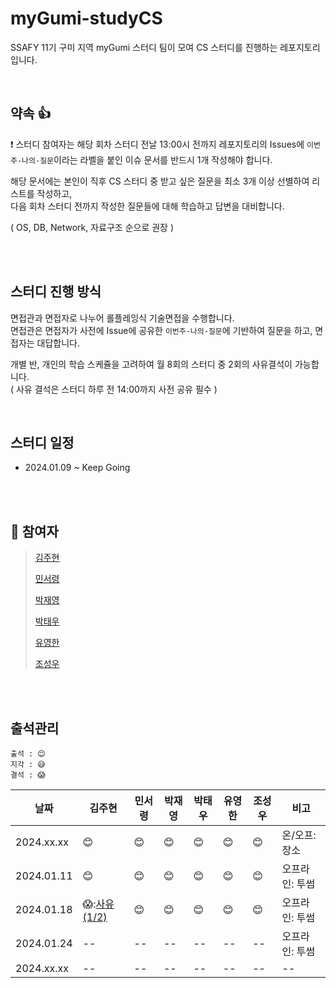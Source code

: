 # myGumi-studyCS
SSAFY 11기 구미 지역 myGumi 스터디 팀이 모여 CS 스터디를 진행하는 레포지토리입니다.

<br/>

## 약속 👍
❗ 스터디 참여자는 해당 회차 스터디 전날 13:00시 전까지 레포지토리의 Issues에 `이번주-나의-질문`이라는 라벨을 붙인 이슈 문서를 반드시 1개 작성해야 합니다. <br/>

해당 문서에는 본인이 직후 CS 스터디 중 받고 싶은 질문을 최소 3개 이상 선별하여 리스트를 작성하고, <br/>다음 회차 스터디 전까지 작성한 질문들에 대해 학습하고 답변을 대비합니다. <br/>

( OS, DB, Network, 자료구조 순으로 권장 )

<br/>



<br/>

## 스터디 진행 방식
면접관과 면접자로 나누어 롤플레잉식 기술면접을 수행합니다. <br/>
면접관은 면접자가 사전에 Issue에 공유한 `이번주-나의-질문`에 기반하여 질문을 하고, 면접자는 대답합니다.

개별 반, 개인의 학습 스케쥴을 고려하여 월 8회의 스터디 중 2회의 사유결석이 가능합니다. <br/>
( 사유 결석은 스터디 하루 전 14:00까지 사전 공유 필수 )

<br/>

## 스터디 일정
- 2024.01.09 ~ Keep Going

<br/><br/>

## 👥 참여자
> [김주현](https://github.com/garam-yang)
> 
> [민서령](https://github.com/mremule)
> 
> [박재영](https://github.com/INPiil)
> 
> [박태우](https://github.com/Park-taewoo)
> 
> [유영한](https://github.com/youngentry)
> 
> [조성우](https://github.com/ABizCho)

<br/><br/>

## 출석관리

```
출석 : 😊
지각 : 😅
결석 : 😱
```

|날짜|김주현|민서령|박재영|박태우|유영한|조성우|비고|
|------|---|---|---|---|---|---|---|
|2024.xx.xx|😊|😊|😊|😊|😊|😊|온/오프: 장소|
|2024.01.11|😊|😊|😊|😊|😊|😊|오프라인: 투썸|
|2024.01.18|😱:[사유(1/2)](https://github.com/SSAFY-myGumi-studyTeam/myGumi-studyCS/issues/8#issuecomment-1890878684)|😊|😊|😊|😊|😊|오프라인: 투썸|
|2024.01.24|--|--|--|--|--|--|오프라인: 투썸|
|2024.xx.xx|--|--|--|--|--|--|--|

